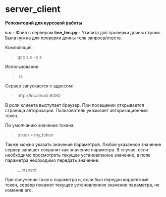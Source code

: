 # server_client
**Репозиторий для курсовой работы**

**s.s** - Файл с сервером
**line_len.py** - Утилита для проверки длины строки. Была нужна для проверки длины тела запроса/ответа.


Компиляция: 
>gcc s.c -o s


Использование:
>./s


Сервер запускается с адресом: 
>http://localhost:8080


В роли клиента выступает браузер. При посещении открывается страница авторизации. Пользователь указывает авторизационный токен. 

По умолчанию значение токена:
>token = my_token

Также можно указать значение параметров. Любое указанное значение сервер запишет сохранит как значение параметра. В случае, если необходимо просмотреть текущее установленное значение, в поле параметра необходимо передать значение:
>\_\_inspect


При получении такого параметра и, если был передан корректный токен, сервер покажет текущее установленное значение параметра, не изменив его.
